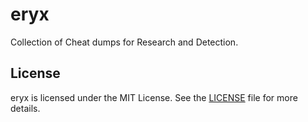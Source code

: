 # eryx
Collection of Cheat dumps for Research and Detection.

## License
eryx is licensed under the MIT License. See the [LICENSE](LICENSE) file for more details.
